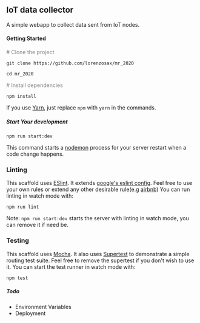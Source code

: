 ## IoT data collector
A simple webapp to collect data sent from IoT nodes.

#### Getting Started

<span style="color:gray"># Clone the project</span>
```
git clone https://github.com/lorenzosax/mr_2020
```
`cd mr_2020`

<span style="color:gray"># Install dependencies</span>
```
npm install
``` 
 If you use [Yarn](https://yarnpkg.com), just replace `npm` with `yarn` in the commands.
##### Start Your development
```
npm run start:dev
```
This command starts a [nodemon](https://nodemon.io) process for your server restart when a code change happens.
### Linting
This scaffold uses [ESlint](https://eslint.org). 
It extends [google's eslint config](https://github.com/google/eslint-config-google). Feel
free to use your own rules or extend any other desirable rule(e.g [airbnb](https://www.npmjs.com/package/eslint-config-airbnb))
You can run linting in watch mode with:
```
npm run lint
```
Note: `npm run start:dev` starts the server with linting in watch mode, you can remove it if need be.
### Testing
This scaffold uses [Mocha](https://mochajs.org). It also uses [Supertest](https://github.com/visionmedia/supertest) to demonstrate a simple routing test suite.
Feel free to remove the supertest if you don't wish to use it.
You can start the test runner in watch mode with:
```
npm test
```
##### Todo
* Environment Variables
* Deployment
